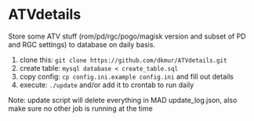 # ATVdetails

Store some ATV stuff (rom/pd/rgc/pogo/magisk version and subset of PD and RGC settings) to database on daily basis.

1. clone this: ``git clone https://github.com/dkmur/ATVdetails.git``
2. create table: ``mysql database < create_table.sql``
3. copy config: ``cp config.ini.example config.ini`` and fill out details
4. execute: ``./update`` and/or add it to crontab to run daily

Note: update script will delete everything in MAD update_log.json, also make sure no other job is running at the time
